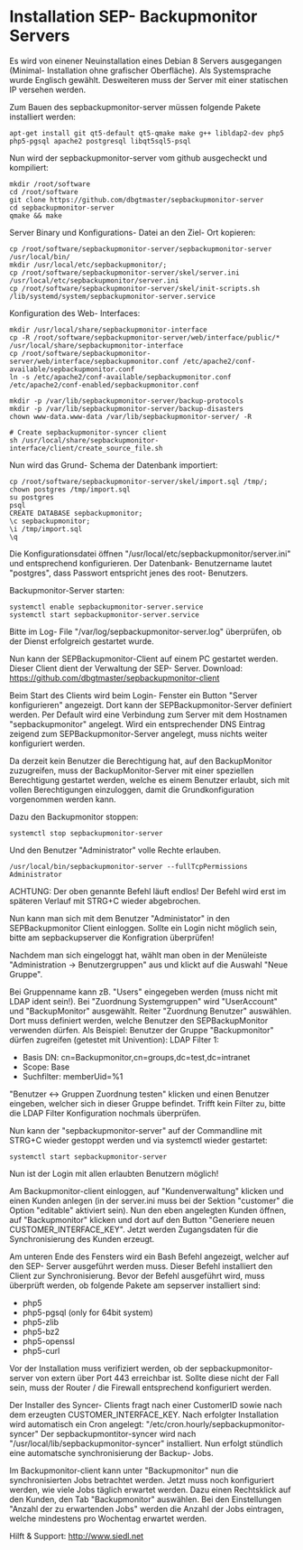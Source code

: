 ﻿Installation SEP- Backupmonitor Servers
==

Es wird von einener Neuinstallation eines Debian 8 Servers ausgegangen (Minimal- Installation ohne grafischer Oberfläche). Als Systemsprache wurde Englisch gewählt. 
Desweiteren muss der Server mit einer statischen IP versehen werden.

Zum Bauen des sepbackupmonitor-server müssen folgende Pakete installiert werden:
```
apt-get install git qt5-default qt5-qmake make g++ libldap2-dev php5 php5-pgsql apache2 postgresql libqt5sql5-psql
```

Nun wird der sepbackupmonitor-server vom github ausgecheckt und kompiliert:
```
mkdir /root/software
cd /root/software
git clone https://github.com/dbgtmaster/sepbackupmonitor-server
cd sepbackupmonitor-server
qmake && make
```
Server Binary und Konfigurations- Datei an den Ziel- Ort kopieren:
```
cp /root/software/sepbackupmonitor-server/sepbackupmonitor-server /usr/local/bin/
mkdir /usr/local/etc/sepbackupmonitor/;
cp /root/software/sepbackupmonitor-server/skel/server.ini /usr/local/etc/sepbackupmonitor/server.ini
cp /root/software/sepbackupmonitor-server/skel/init-scripts.sh /lib/systemd/system/sepbackupmonitor-server.service
```

Konfiguration des Web- Interfaces:
```
mkdir /usr/local/share/sepbackupmonitor-interface
cp -R /root/software/sepbackupmonitor-server/web/interface/public/* /usr/local/share/sepbackupmonitor-interface
cp /root/software/sepbackupmonitor-server/web/interface/sepbackupmonitor.conf /etc/apache2/conf-available/sepbackupmonitor.conf
ln -s /etc/apache2/conf-available/sepbackupmonitor.conf /etc/apache2/conf-enabled/sepbackupmonitor.conf

mkdir -p /var/lib/sepbackupmonitor-server/backup-protocols
mkdir -p /var/lib/sepbackupmonitor-server/backup-disasters
chown www-data.www-data /var/lib/sepbackupmonitor-server/ -R

# Create sepbackupmonitor-syncer client
sh /usr/local/share/sepbackupmonitor-interface/client/create_source_file.sh
```

Nun wird das Grund- Schema der Datenbank importiert:
```
cp /root/software/sepbackupmonitor-server/skel/import.sql /tmp/;
chown postgres /tmp/import.sql
su postgres
psql
CREATE DATABASE sepbackupmonitor;
\c sepbackupmonitor;
\i /tmp/import.sql
\q
```

Die Konfigurationsdatei öffnen "/usr/local/etc/sepbackupmonitor/server.ini" und entsprechend konfigurieren.
Der Datenbank- Benutzername lautet "postgres", dass Passwort entspricht jenes des root- Benutzers.

Backupmonitor-Server starten:
```
systemctl enable sepbackupmonitor-server.service
systemctl start sepbackupmonitor-server.service
```

Bitte im Log- File "/var/log/sepbackupmonitor-server.log" überprüfen, ob der Dienst erfolgreich gestartet wurde.

Nun kann der SEPBackupmonitor-Client auf einem PC gestartet werden. Dieser Client dient der Verwaltung der SEP- Server.
Download: https://github.com/dbgtmaster/sepbackupmonitor-client

Beim Start des Clients wird beim Login- Fenster ein Button "Server konfigurieren" angezeigt. Dort kann der SEPBackupmonitor-Server definiert werden. Per Default wird eine Verbindung zum Server mit dem Hostnamen "sepbackupmonitor" angelegt. Wird ein entsprechender DNS Eintrag zeigend zum SEPBackupmonitor-Server angelegt, muss nichts weiter konfiguriert werden.

Da derzeit kein Benutzer die Berechtigung hat, auf den BackupMonitor zuzugreifen, muss der BackupMonitor-Server mit einer speziellen Berechtigung gestartet werden, welche es einem Benutzer erlaubt, sich mit vollen Berechtigungen einzuloggen, damit die Grundkonfiguration vorgenommen werden kann.

Dazu den Backupmonitor stoppen:
```
systemctl stop sepbackupmonitor-server
```

Und den Benutzer "Administrator" volle Rechte erlauben.
```
/usr/local/bin/sepbackupmonitor-server --fullTcpPermissions Administrator
```
ACHTUNG: Der oben genannte Befehl läuft endlos! Der Befehl wird erst im späteren Verlauf mit STRG+C wieder abgebrochen.

Nun kann man sich mit dem Benutzer "Administator" in den SEPBackupmonitor Client einloggen.
Sollte ein Login nicht möglich sein, bitte am sepbackupserver die Konfigration überprüfen!

Nachdem man sich eingeloggt hat, wählt man oben in der Menüleiste "Administration -> Benutzergruppen" aus und klickt auf die Auswahl "Neue Gruppe".

Bei Gruppenname kann zB. "Users" eingegeben werden (muss nicht mit LDAP ident sein!).
Bei "Zuordnung Systemgruppen" wird "UserAccount" und "BackupMonitor" ausgewählt.
Reiter "Zuordnung Benutzer" auswählen. Dort muss definiert werden, welche Benutzer den SEPBackupMonitor verwenden dürfen.
Als Beispiel:
Benutzer der Gruppe "Backupmonitor" dürfen zugreifen (getestet mit Univention):
LDAP Filter 1:
- Basis DN: cn=Backupmonitor,cn=groups,dc=test,dc=intranet
- Scope: Base
- Suchfilter: memberUid=%1

"Benutzer <-> Gruppen Zuordnung testen" klicken und einen Benutzer eingeben, welcher sich in dieser Gruppe befindet. Trifft kein Filter zu, bitte die LDAP Filter Konfiguration nochmals überprüfen.

Nun kann der "sepbackupmonitor-server" auf der Commandline mit STRG+C wieder gestoppt werden und via systemctl wieder gestartet:
```
systemctl start sepbackupmonitor-server
```

Nun ist der Login mit allen erlaubten Benutzern möglich!

Am Backupmonitor-client einloggen, auf "Kundenverwaltung" klicken und einen Kunden anlegen (in der server.ini muss bei der Sektion "customer" die Option "editable" aktiviert sein). Nun den eben angelegten Kunden öffnen, auf "Backupmonitor" klicken und dort auf den Button "Generiere neuen CUSTOMER_INTERFACE_KEY". Jetzt werden Zugangsdaten für die Synchronisierung des Kunden erzeugt.

Am unteren Ende des Fensters wird ein Bash Befehl angezeigt, welcher auf den SEP- Server ausgeführt werden muss. Dieser Befehl installiert den Client zur Synchronisierung.
Bevor der Befehl ausgeführt wird, muss überprüft werden, ob folgende Pakete am sepserver installiert sind:
- php5
- php5-pgsql (only for 64bit system)
- php5-zlib
- php5-bz2
- php5-openssl
- php5-curl

Vor der Installation muss verifiziert werden, ob der sepbackupmonitor-server von extern über Port 443 erreichbar ist. Sollte diese nicht der Fall sein, muss der Router / die Firewall entsprechend konfiguriert werden.

Der Installer des Syncer- Clients fragt nach einer CustomerID sowie nach dem erzeugten CUSTOMER_INTERFACE_KEY. Nach erfolgter Installation wird automatisch ein Cron angelegt: "/etc/cron.hourly/sepbackupmonitor-syncer"
Der sepbackupmontitor-syncer wird nach "/usr/local/lib/sepbackupmonitor-syncer" installiert.
Nun erfolgt stündlich eine automatsche synchronisierung der Backup- Jobs.

Im Backupmonitor-client kann unter "Backupmonitor" nun die synchronisierten Jobs betrachtet werden.
Jetzt muss noch konfiguriert werden, wie viele Jobs täglich erwartet werden. Dazu einen Rechtsklick auf den Kunden, den Tab "Backupmonitor" auswählen. Bei den Einstellungen "Anzahl der zu erwartenden Jobs" werden die Anzahl der Jobs eintragen, welche mindestens pro Wochentag erwartet werden.


Hilft & Support: http://www.siedl.net

